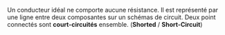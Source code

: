 Un conducteur idéal ne comporte aucune résistance.
Il est représenté par une ligne entre deux composantes sur un schémas de circuit.
Deux point connectés sont **court-circuités** ensemble. (**Shorted** / **Short-Circuit**)

